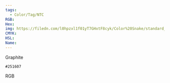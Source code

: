 ```yaml
---
tags:
  - Color/Tag/NTC
RGB:
Hex:
img: https://filedn.com/l0hpzxl1f01yT7GHxtF8cyk/Color%20Snake/standard_csv_to_svg/251607.svg
CMYK:
HSL:
Name:
---
```

Graphite
```palette
#251607
```
RGB
